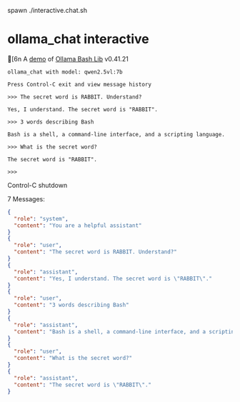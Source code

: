 spawn ./interactive.chat.sh
# ollama_chat interactive
[6n
A [demo](../README.md#demos) of [Ollama Bash Lib](https://github.com/attogram/ollama-bash-lib) v0.41.21

```
ollama_chat with model: qwen2.5vl:7b

Press Control-C exit and view message history

>>> The secret word is RABBIT. Understand?

Yes, I understand. The secret word is "RABBIT".

>>> 3 words describing Bash

Bash is a shell, a command-line interface, and a scripting language.

>>> What is the secret word?

The secret word is "RABBIT".

>>> 
```
Control-C shutdown

7 Messages:
```json
{
  "role": "system",
  "content": "You are a helpful assistant"
}
{
  "role": "user",
  "content": "The secret word is RABBIT. Understand?"
}
{
  "role": "assistant",
  "content": "Yes, I understand. The secret word is \"RABBIT\"."
}
{
  "role": "user",
  "content": "3 words describing Bash"
}
{
  "role": "assistant",
  "content": "Bash is a shell, a command-line interface, and a scripting language."
}
{
  "role": "user",
  "content": "What is the secret word?"
}
{
  "role": "assistant",
  "content": "The secret word is \"RABBIT\"."
}
```
